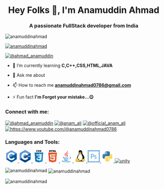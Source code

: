 <h1 align="center">Hey Folks 👋, I'm Anamuddin Ahmad</h1>
<h3 align="center">A passionate FullStack developer from India</h3>

<p align="left"> <img src="https://komarev.com/ghpvc/?username=anamuddinahmad&label=Profile%20views&color=0e75b6&style=flat" alt="anamuddinahmad" /> </p>

<p align="left"> <a href="https://github.com/ryo-ma/github-profile-trophy"><img src="https://github-profile-trophy.vercel.app/?username=AnamuddinAhmad" alt="anamuddinahmad" /></a> </p>

<p align="left"> <a href="https://twitter.com/@ahmad_anamuddin" target="blank"><img src="https://img.shields.io/twitter/follow/@ahmad_anamuddin?logo=twitter&style=for-the-badge" alt="@ahmad_anamuddin" /></a> </p>

- 🌱 I’m currently learning **C,C++,CSS,HTML,JAVA**

- 💬 Ask me about 

- 📫 How to reach me **anamuddinahmad0786@gmail.com**

- ⚡ Fun fact **I'm Forget your mistake...😉**

<h3 align="left">Connect with me:</h3>
<p align="left">
<a href="https://twitter.com/@ahmad_anamuddin." target="blank"><img align="center" src="https://raw.githubusercontent.com/rahuldkjain/github-profile-readme-generator/master/src/images/icons/Social/twitter.svg" alt="@ahmad_anamuddin" height="30" width="40" /></a>
<a href="[https://fb.com/@anam_ali](https://www.facebook.com/ideal.ideala?mibextid=ZbWKwL)" target="blank"><img align="center" src="https://raw.githubusercontent.com/rahuldkjain/github-profile-readme-generator/master/src/images/icons/Social/facebook.svg" alt="@anam_ali" height="30" width="40" /></a>
<a href="https://instagram.com/@official_anam_ali" target="blank"><img align="center" src="https://raw.githubusercontent.com/rahuldkjain/github-profile-readme-generator/master/src/images/icons/Social/instagram.svg" alt="@official_anam_ali" height="30" width="40" /></a>
<a href="https://www.youtube.com/c/https://www.youtube.com/@anamuddinahmad0786" target="blank"><img align="center" src="https://raw.githubusercontent.com/rahuldkjain/github-profile-readme-generator/master/src/images/icons/Social/youtube.svg" alt="https://www.youtube.com/@anamuddinahmad0786" height="30" width="40" /></a>
</p>

<h3 align="left">Languages and Tools:</h3>
<p align="left"> <a href="https://www.cprogramming.com/" target="_blank" rel="noreferrer"> <img src="https://raw.githubusercontent.com/devicons/devicon/master/icons/c/c-original.svg" alt="c" width="40" height="40"/> </a> <a href="https://www.w3schools.com/cpp/" target="_blank" rel="noreferrer"> <img src="https://raw.githubusercontent.com/devicons/devicon/master/icons/cplusplus/cplusplus-original.svg" alt="cplusplus" width="40" height="40"/> </a> <a href="https://www.w3schools.com/css/" target="_blank" rel="noreferrer"> <img src="https://raw.githubusercontent.com/devicons/devicon/master/icons/css3/css3-original-wordmark.svg" alt="css3" width="40" height="40"/> </a> <a href="https://www.w3.org/html/" target="_blank" rel="noreferrer"> <img src="https://raw.githubusercontent.com/devicons/devicon/master/icons/html5/html5-original-wordmark.svg" alt="html5" width="40" height="40"/> </a> <a href="https://www.java.com" target="_blank" rel="noreferrer"> <img src="https://raw.githubusercontent.com/devicons/devicon/master/icons/java/java-original.svg" alt="java" width="40" height="40"/> </a> <a href="https://www.linux.org/" target="_blank" rel="noreferrer"> <img src="https://raw.githubusercontent.com/devicons/devicon/master/icons/linux/linux-original.svg" alt="linux" width="40" height="40"/> </a> <a href="https://www.photoshop.com/en" target="_blank" rel="noreferrer"> <img src="https://raw.githubusercontent.com/devicons/devicon/master/icons/photoshop/photoshop-line.svg" alt="photoshop" width="40" height="40"/> </a> <a href="https://www.python.org" target="_blank" rel="noreferrer"> <img src="https://raw.githubusercontent.com/devicons/devicon/master/icons/python/python-original.svg" alt="python" width="40" height="40"/> </a> <a href="https://unity.com/" target="_blank" rel="noreferrer"> <img src="https://www.vectorlogo.zone/logos/unity3d/unity3d-icon.svg" alt="unity" width="40" height="40"/> </a> </p>

<p><img align="left" src="https://github-readme-stats.vercel.app/api/top-langs?username=anamuddinahmad&show_icons=true&locale=en&layout=compact" alt="anamuddinahmad" /></p>

<p>&nbsp;<img align="center" src="https://github-readme-stats.vercel.app/api?username=anamuddinahmad&show_icons=true&locale=en" alt="anamuddinahmad" /></p>

<p><img align="center" src="https://github-readme-streak-stats.herokuapp.com/?user=anamuddinahmad&" alt="anamuddinahmad" /></p>
